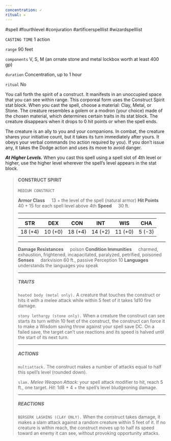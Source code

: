 ```yaml
---
concentration: ✓
ritual: 𐄂
---
```

#spell #fourthlevel #conjuration #artificerspelllist #wizardspelllist

`CASTING TIME`
1 action

`range`
90 feet

`components`
V, S, M (an ornate stone and metal lockbox worth at least 400 gp)

`duration`
Concentration, up to 1 hour

`ritual`
No

You call forth the spirit of a construct. It manifests in an unoccupied space that you can see within range. This corporeal form uses the Construct Spirit stat block. When you cast the spell, choose a material: Clay, Metal, or Stone. The creature resembles a golem or a modron (your choice) made of the chosen material, which determines certain traits in its stat block. The creature disappears when it drops to 0 hit points or when the spell ends.

The creature is an ally to you and your companions. In combat, the creature shares your initiative count, but it takes its turn immediately after yours. It obeys your verbal commands (no action required by you). If you don’t issue any, it takes the Dodge action and uses its move to avoid danger.

**_At Higher Levels._** When you cast this spell using a spell slot of 4th level or higher, use the higher level wherever the spell’s level appears in the stat block.

> #### CONSTRUCT SPIRIT
> `MEDIUM CONSTRUCT`
> 
> **Armor Class**$\quad$ 13 + the level of the spell (natural armor)
> **Hit Points**$\quad$ 40 + 15 for each spell level above 4th
> **Speed**$\quad$ 30 ft.
> <hr>
> 
> | **STR** | **DEX** | **CON** | **INT** | **WIS** | **CHA** |
> | :---: | :---: | :---: | :---: | :---: | :---: |
> | 18 (+4) | 10 (+0) | 18 (+4) | 14 (+2) | 11 (+0) | 5 (-3) |
> 
> <hr>
> 
> **Damage Resistances**$\quad$ poison
> **Condition Immunities**$\quad$ charmed, exhaustion, frightened, incapacitated, paralyzed, petrified, poisoned
> **Senses**$\quad$ darkvision 60 ft., passive Perception 10
> **Languages**$\quad$ understands the languages you speak
> 
> <hr>
> 
> ##### TRAITS
> `heated body (metal only).` A creature that touches the construct or hits it with a melee attack while within 5 feet of it takes 1d10 fire damage.
> 
> `stony lethargy (stone only).` When a creature the construct can see starts its turn within 10 feet of the construct, the construct can force it to make a Wisdom saving throw against your spell save DC. On a failed save, the target can’t use reactions and its speed is halved until the start of its next turn.
> <hr>
> 
> ##### ACTIONS
> `multiattack.` The construct makes a number of attacks equal to half this spell’s level (rounded down).
> 
> `slam.` _Melee Weapon Attack:_ your spell attack modifier to hit, reach 5 ft., one target. _Hit:_ 1d8 + 4 + the spell’s level bludgeoning damage.
> <hr>
> 
> ##### REACTIONS
> `BERSERK LASHING (CLAY ONLY).` When the construct takes damage, it makes a slam attack against a random creature within 5 feet of it. If no creature is within reach, the construct moves up to half its speed toward an enemy it can see, without provoking opportunity attacks.